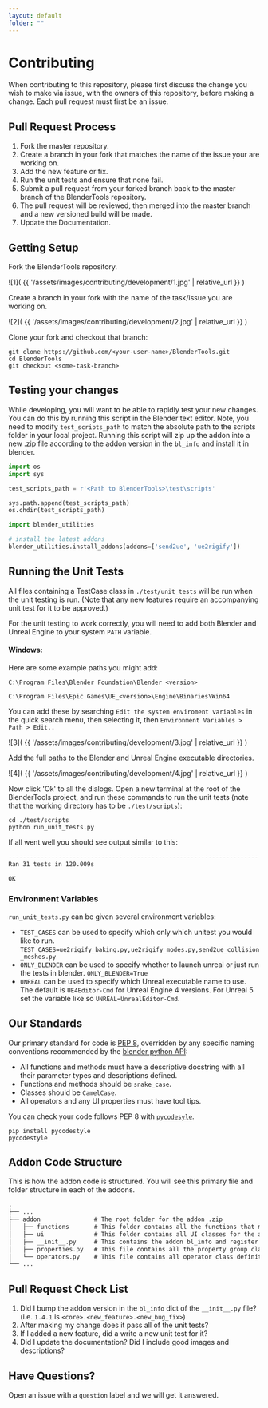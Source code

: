 ```yaml
---
layout: default
folder: ""
---
```


# Contributing
When contributing to this repository, please first discuss the change you wish to make via issue,
with the owners of this repository, before making a change. Each pull request must first be an issue.

## Pull Request Process
1. Fork the master repository.
2. Create a branch in your fork that matches the name of the issue your are working on.
3. Add the new feature or fix.
4. Run the unit tests and ensure that none fail.
5. Submit a pull request from your forked branch back to the master branch of the BlenderTools repository.
6. The pull request will be reviewed, then merged into the master branch and a new versioned build will be made.
7. Update the Documentation.


## Getting Setup
Fork the BlenderTools repository.

![1]( {{ '/assets/images/contributing/development/1.jpg' | relative_url }} )

Create a branch in your fork with the name of the task/issue you are working on.

![2]( {{ '/assets/images/contributing/development/2.jpg' | relative_url }} )

Clone your fork and checkout that branch:

    git clone https://github.com/<your-user-name>/BlenderTools.git
    cd BlenderTools
    git checkout <some-task-branch>

## Testing your changes
While developing, you will want to be able to rapidly test your new changes. You can do this by running this script in the Blender text editor.
Note, you need to modify `test_scripts_path` to match the absolute path to the scripts folder in your local project. Running this script will zip
up the addon into a new .zip file according to the addon version in the `bl_info` and install it in blender.

```python
import os
import sys

test_scripts_path = r'<Path to BlenderTools>\test\scripts'

sys.path.append(test_scripts_path)
os.chdir(test_scripts_path)

import blender_utilities

# install the latest addons
blender_utilities.install_addons(addons=['send2ue', 'ue2rigify'])
```

## Running the Unit Tests
All files containing a TestCase class in `./test/unit_tests` will be run when the unit testing is run. (Note that any new features require an accompanying unit test for it to be approved.)

For the unit testing to work correctly, you will need to add both Blender and Unreal Engine to your system `PATH` variable.

#### Windows:
Here are some example paths you might add:

`C:\Program Files\Blender Foundation\Blender <version>`

`C:\Program Files\Epic Games\UE_<version>\Engine\Binaries\Win64`

You can add these by searching `Edit the system enviroment variables` in the quick search menu, then selecting it, then  `Environment Variables > Path > Edit..`

![3]( {{ '/assets/images/contributing/development/3.jpg' | relative_url }} )

Add the full paths to the Blender and Unreal Engine executable directories.

![4]( {{ '/assets/images/contributing/development/4.jpg' | relative_url }} )

Now click 'Ok' to all the dialogs. Open a new terminal at the root of the BlenderTools project, and run these commands to run the unit tests (note that the working directory has to be `./test/scripts`):

    cd ./test/scripts
    python run_unit_tests.py

If all went well you should see output similar to this:

```txt
----------------------------------------------------------------------
Ran 31 tests in 120.009s

OK
```



### Environment Variables
`run_unit_tests.py` can be given several environment variables:
* `TEST_CASES` can be used to specify which only which unitest you would like to run. `TEST_CASES=ue2rigify_baking.py,ue2rigify_modes.py,send2ue_collision_meshes.py`
* `ONLY_BLENDER` can be used to specify whether to launch unreal or just run the tests in blender. `ONLY_BLENDER=True`
* `UNREAL` can be used to specify which Unreal executable name to use. The default is `UE4Editor-Cmd` for Unreal Engine 4 versions. For Unreal 5 set the variable like so `UNREAL=UnrealEditor-Cmd`.

## Our Standards
Our primary standard for code is [PEP 8](https://www.python.org/dev/peps/pep-0008/), overridden by any specific naming conventions recommended by the [blender python API](https://docs.blender.org/api/current/index.html):

* All functions and methods must have a descriptive docstring with all their parameter types and descriptions defined.
* Functions and methods should be `snake_case`.
* Classes should be `CamelCase`.
* All operators and any UI properties must have tool tips.

You can check your code follows PEP 8 with [`pycodesyle`](https://pycodestyle.pycqa.org/en/latest/).

    pip install pycodestyle
    pycodestyle

## Addon Code Structure

This is how the addon code is structured. You will see this primary file and folder structure in each of the addons.


```txt
.
├── ...
├── addon               # The root folder for the addon .zip
│   ├── functions       # This folder contains all the functions that make up the addon core logic.
│   ├── ui              # This folder contains all UI classes for the addon.
│   ├── __init__.py     # This contains the addon bl_info and register and unregister calls for all property groups, operators, and app handlers.
│   ├── properties.py   # This file contains all the property group class definitions for the addon. All Addon properties should live in here.
│   └── operators.py    # This file contains all operator class definitions. This serves as the entry point to all logic that lives in the functions module.
└── ...
```


## Pull Request Check List
1. Did I bump the addon version in the `bl_info` dict of the `__init__.py` file? (i.e. `1.4.1` is `<core>.<new_feature>.<new_bug_fix>`)
2. After making my change does it pass all of the unit tests?
3. If I added a new feature, did a write a new unit test for it?
4. Did I update the documentation? Did I include good images and descriptions?


## Have Questions?

Open an issue with a `question` label and we will get it answered.
